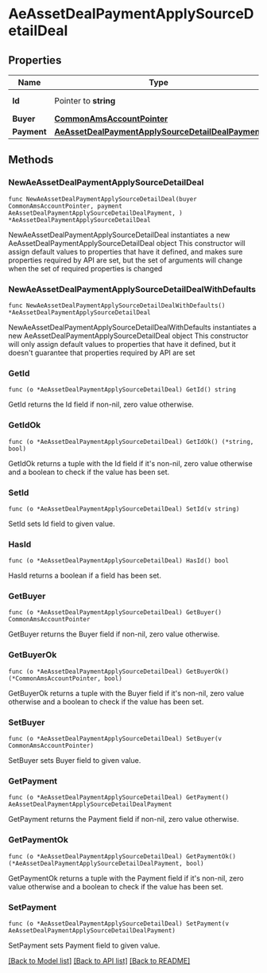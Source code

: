 # AeAssetDealPaymentApplySourceDetailDeal

## Properties

Name | Type | Description | Notes
------------ | ------------- | ------------- | -------------
**Id** | Pointer to **string** | Unique id for a deal | [optional] 
**Buyer** | [**CommonAmsAccountPointer**](CommonAmsAccountPointer.md) |  | 
**Payment** | [**AeAssetDealPaymentApplySourceDetailDealPayment**](AeAssetDealPaymentApplySourceDetailDealPayment.md) |  | 

## Methods

### NewAeAssetDealPaymentApplySourceDetailDeal

`func NewAeAssetDealPaymentApplySourceDetailDeal(buyer CommonAmsAccountPointer, payment AeAssetDealPaymentApplySourceDetailDealPayment, ) *AeAssetDealPaymentApplySourceDetailDeal`

NewAeAssetDealPaymentApplySourceDetailDeal instantiates a new AeAssetDealPaymentApplySourceDetailDeal object
This constructor will assign default values to properties that have it defined,
and makes sure properties required by API are set, but the set of arguments
will change when the set of required properties is changed

### NewAeAssetDealPaymentApplySourceDetailDealWithDefaults

`func NewAeAssetDealPaymentApplySourceDetailDealWithDefaults() *AeAssetDealPaymentApplySourceDetailDeal`

NewAeAssetDealPaymentApplySourceDetailDealWithDefaults instantiates a new AeAssetDealPaymentApplySourceDetailDeal object
This constructor will only assign default values to properties that have it defined,
but it doesn't guarantee that properties required by API are set

### GetId

`func (o *AeAssetDealPaymentApplySourceDetailDeal) GetId() string`

GetId returns the Id field if non-nil, zero value otherwise.

### GetIdOk

`func (o *AeAssetDealPaymentApplySourceDetailDeal) GetIdOk() (*string, bool)`

GetIdOk returns a tuple with the Id field if it's non-nil, zero value otherwise
and a boolean to check if the value has been set.

### SetId

`func (o *AeAssetDealPaymentApplySourceDetailDeal) SetId(v string)`

SetId sets Id field to given value.

### HasId

`func (o *AeAssetDealPaymentApplySourceDetailDeal) HasId() bool`

HasId returns a boolean if a field has been set.

### GetBuyer

`func (o *AeAssetDealPaymentApplySourceDetailDeal) GetBuyer() CommonAmsAccountPointer`

GetBuyer returns the Buyer field if non-nil, zero value otherwise.

### GetBuyerOk

`func (o *AeAssetDealPaymentApplySourceDetailDeal) GetBuyerOk() (*CommonAmsAccountPointer, bool)`

GetBuyerOk returns a tuple with the Buyer field if it's non-nil, zero value otherwise
and a boolean to check if the value has been set.

### SetBuyer

`func (o *AeAssetDealPaymentApplySourceDetailDeal) SetBuyer(v CommonAmsAccountPointer)`

SetBuyer sets Buyer field to given value.


### GetPayment

`func (o *AeAssetDealPaymentApplySourceDetailDeal) GetPayment() AeAssetDealPaymentApplySourceDetailDealPayment`

GetPayment returns the Payment field if non-nil, zero value otherwise.

### GetPaymentOk

`func (o *AeAssetDealPaymentApplySourceDetailDeal) GetPaymentOk() (*AeAssetDealPaymentApplySourceDetailDealPayment, bool)`

GetPaymentOk returns a tuple with the Payment field if it's non-nil, zero value otherwise
and a boolean to check if the value has been set.

### SetPayment

`func (o *AeAssetDealPaymentApplySourceDetailDeal) SetPayment(v AeAssetDealPaymentApplySourceDetailDealPayment)`

SetPayment sets Payment field to given value.



[[Back to Model list]](../README.md#documentation-for-models) [[Back to API list]](../README.md#documentation-for-api-endpoints) [[Back to README]](../README.md)


